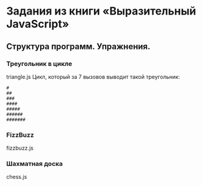# Задания из книги «Выразительный JavaScript»

## Структура программ. Упражнения.

### Треугольник в цикле
triangle.js
Цикл, который за 7 вызовов выводит такой треугольник:
```
#
##
###
####
#####
######
#######
```

### FizzBuzz
fizzbuzz.js

### Шахматная доска
chess.js
